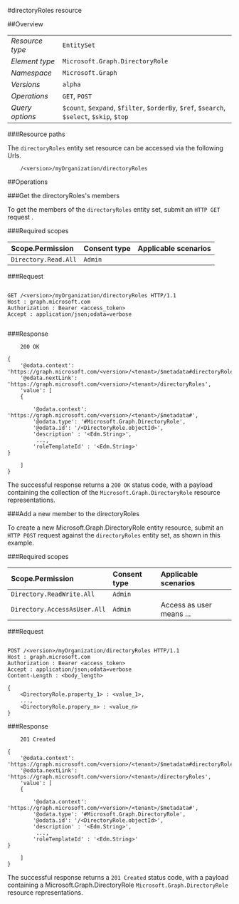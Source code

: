 #directoryRoles resource

 



##Overview

|  |  | 
| :-- | :-- | 
| _Resource type_ | `EntitySet` | 
| _Element type_ | `Microsoft.Graph.DirectoryRole` | 
| _Namespace_ | `Microsoft.Graph` | 
| _Versions_ | `alpha` | 
| _Operations_ | `GET`, `POST` | 
| _Query options_ | `$count`, `$expand`, `$filter`, `$orderBy`, `$ref`, `$search`, `$select`, `$skip`, `$top` | 


###Resource paths

The `directoryRoles` entity set resource can be accessed via the following Urls. 

```
	/<version>/myOrganization/directoryRoles
```





##Operations

###Get the directoryRoles's members

To get the members of the `directoryRoles` entity set, submit an `HTTP GET` request .  

###Required scopes

| Scope.Permission | Consent type | Applicable scenarios | 
| :-- | :-- | :-- | 
| `Directory.Read.All` | `Admin` |  | 
###Request

```
	
GET /<version>/myOrganization/directoryRoles HTTP/1.1
Host : graph.microsoft.com
Authorization : Bearer <access_token>
Accept : application/json;odata=verbose


```

###Response

```
	200 OK

{
	'@odata.context': 'https://graph.microsoft.com/<version>/<tenant>/$metadata#directoryRoles',
	'@odata.nextLink': 'https://graph.microsoft.com/<version>/<tenant>/directoryRoles',
	'value': [ 
	{

		'@odata.context': 'https://graph.microsoft.com/<version>/<tenant>/$metadata#',
		'@odata.type': '#Microsoft.Graph.DirectoryRole',
		'@odata.id': '/<DirectoryRole.objectId>',
		'description' : '<Edm.String>',
		 ...,
		'roleTemplateId' : '<Edm.String>'
}

	]
}

```

The successful response returns a `200 OK` status code, with a payload containing the collection of the `Microsoft.Graph.DirectoryRole` resource representations. 

###Add a new member to the directoryRoles

To create a new Microsoft.Graph.DirectoryRole entity resource, submit an `HTTP POST` request against the `directoryRoles` entity set, as shown in this example. 

###Required scopes

| Scope.Permission | Consent type | Applicable scenarios | 
| :-- | :-- | :-- | 
| `Directory.ReadWrite.All` | `Admin` |  | 
| `Directory.AccessAsUser.All` | `Admin` | Access as user means ... | 
###Request

```
	
POST /<version>/myOrganization/directoryRoles HTTP/1.1
Host : graph.microsoft.com
Authorization : Bearer <access_token>
Accept : application/json;odata=verbose
Content-Length : <body_length>

{
	<DirectoryRole.property_1> : <value_1>,
	...,
	<DirectoryRole.propery_n> : <value_n>
}

```

###Response

```
	201 Created

{
	'@odata.context': 'https://graph.microsoft.com/<version>/<tenant>/$metadata#directoryRoles',
	'@odata.nextLink': 'https://graph.microsoft.com/<version>/<tenant>/directoryRoles',
	'value': [ 
	{

		'@odata.context': 'https://graph.microsoft.com/<version>/<tenant>/$metadata#',
		'@odata.type': '#Microsoft.Graph.DirectoryRole',
		'@odata.id': '/<DirectoryRole.objectId>',
		'description' : '<Edm.String>',
		 ...,
		'roleTemplateId' : '<Edm.String>'
}

	]
}

```

The successful response returns a `201 Created` status code, with a payload containing a Microsoft.Graph.DirectoryRole `Microsoft.Graph.DirectoryRole` resource representations. 



<!-- {
"type": "#page.annotation",
"tocPath": "EntitySet/directoryRoles",
"section": "documentation"
} -->